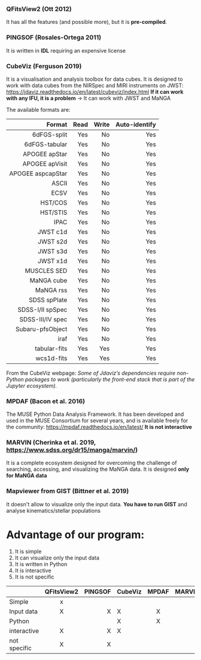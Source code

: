 ### QFitsView2 (Ott 2012)

It has all the features (and possible more), but it is **pre-compiled**.

### PINGSOF (Rosales-Ortega 2011)

It is written in **IDL** requiring an expensive license

### CubeViz (Ferguson 2019)

It is a visualisation and analysis toolbox for data cubes. It is designed to work with data cubes from the NIRSpec and MIRI instruments on JWST: https://jdaviz.readthedocs.io/en/latest/cubeviz/index.html
**If it can work with any IFU, it is a problem** -> It can work with JWST and MaNGA

The available formats are:

|      Format      |Read |Write     | Auto-identify|
|-----------------:|----:|---------:|--------:|
|      6dFGS-split | Yes |   No     |      Yes|
|    6dFGS-tabular | Yes |   No     |      Yes|
|    APOGEE apStar | Yes |   No     |      Yes|
|   APOGEE apVisit | Yes |   No     |      Yes|
|APOGEE aspcapStar | Yes |   No     |      Yes|
|            ASCII | Yes |   No     |      Yes|
|             ECSV | Yes |   No     |      Yes|
|          HST/COS | Yes |   No     |      Yes|
|         HST/STIS | Yes |   No     |      Yes|
|             IPAC | Yes |   No     |      Yes|
|         JWST c1d | Yes |   No     |      Yes|
|         JWST s2d | Yes |   No     |      Yes|
|         JWST s3d | Yes |   No     |      Yes|
|         JWST x1d | Yes |   No     |      Yes|
|      MUSCLES SED | Yes |   No     |      Yes|
|       MaNGA cube | Yes |   No     |      Yes|
|        MaNGA rss | Yes |   No     |      Yes|
|     SDSS spPlate | Yes |   No     |      Yes|
| SDSS-I/II spSpec | Yes |   No     |      Yes|
| SDSS-III/IV spec | Yes |   No     |      Yes|
| Subaru-pfsObject | Yes |   No     |      Yes|
|             iraf | Yes |   No     |      Yes|
|     tabular-fits | Yes |  Yes     |      Yes|
|       wcs1d-fits | Yes |  Yes     |      Yes|

From the CubeViz webpage: *Some of Jdaviz’s dependencies require non-Python packages to work (particularly the front-end stack that is part of the Jupyter ecosystem).*

### MPDAF (Bacon et al. 2016)

The MUSE Python Data Analysis Framework. It has been developed and used in the MUSE Consortium for several years, and is available freely for the community: https://mpdaf.readthedocs.io/en/latest/
**It is not interactive**

### MARVIN (Cherinka et al. 2019, https://www.sdss.org/dr15/manga/marvin/)

It is a complete ecosystem designed for overcoming the challenge of searching, accessing, and visualizing the MaNGA data.  It is designed **only for MaNGA data**

### Mapviewer  from GIST (Bittner et al. 2019)

It doesn't allow to visualize only the input data. **You have to run GIST** and analyse kinematics/stellar populations



# Advantage of our program:

1. It is simple  
2. It can visualize only the input data
3. It is written in Python 
4. It is interactive 
5. It is not specific 



|              | QFitsView2 |   PINGSOF  |   CubeViz  |    MPDAF   |   MARVIN   |  Mapviewer |
|--------------|:----------:|-----------:|------------|:----------:|-----------:|-----------:|
| Simple       |     x      |            |            |            |            |            |
| Input data   |     X      |     X      |     X      |      X     |     X      |            |
| Python       |            |            |     X      |      X     |            |     X      |
| interactive  |     X      |     X      |     X      |            |     X      |     X      |
| not specific |     X      |     X      |            |            |            |     X      |



